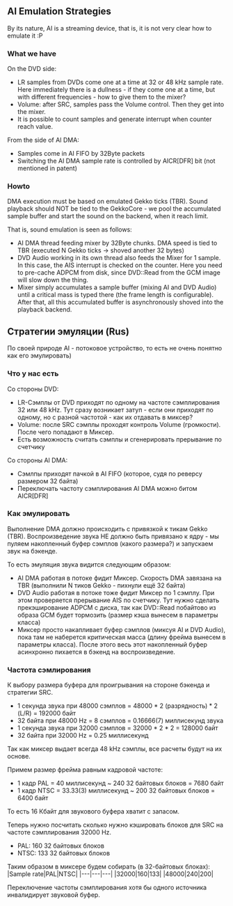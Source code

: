 ## AI Emulation Strategies

By its nature, AI is a streaming device, that is, it is not very clear how to emulate it :P

### What we have

On the DVD side:
- LR samples from DVDs come one at a time at 32 or 48 kHz sample rate. Here immediately there is a dullness - if they come one at a time, but with different frequencies - how to give them to the mixer?
- Volume: after SRC, samples pass the Volume control. Then they get into the mixer.
- It is possible to count samples and generate interrupt when counter reach value.

From the side of AI DMA:
- Samples come in AI FIFO by 32Byte packets
- Switching the AI ​​DMA sample rate is controlled by AICR[DFR] bit (not mentioned in patent)

### Howto

DMA execution must be based on emulated Gekko ticks (TBR). Sound playback should NOT be tied to the GekkoCore - we pool the accumulated sample buffer and start the sound on the backend, when it reach limit.

That is, sound emulation is seen as follows:
- AI DMA thread feeding mixer by 32Byte chunks. DMA speed is tied to TBR (executed N Gekko ticks -> shoved another 32 bytes)
- DVD Audio working in its own thread also feeds the Mixer for 1 sample. In this case, the AIS interrupt is checked on the counter. Here you need to pre-cache ADPCM from disk, since DVD::Read from the GCM image will slow down the thing.
- Mixer simply accumulates a sample buffer (mixing AI and DVD Audio) until a critical mass is typed there (the frame length is configurable). After that, all this accumulated buffer is asynchronously shoved into the playback backend.

## Стратегии эмуляции (Rus)

По своей природе AI - потоковое устройство, то есть не очень понятно как его эмулировать)

### Что у нас есть

Со стороны DVD:
- LR-Сэмплы от DVD приходят по одному на частоте сэмплирования 32 или 48 kHz. Тут сразу возникает затуп - если они приходят по одному, но с разной частотой - как их отдавать в миксер?
- Volume: после SRC сэмплы проходят контроль Volume (громкости). После чего попадают в Миксер.
- Есть возможность считать сэмплы и сгенерировать прерывание по счетчику

Со стороны AI DMA:
- Сэмлпы приходят пачкой в AI FIFO (которое, судя по реверсу размером 32 байта)
- Переключать частоту сэмплирования AI DMA можно битом AICR[DFR]

### Как эмулировать

Выполнение DMA должно происходить с привязкой к тикам Gekko (TBR). Воспроизведение звука НЕ должно быть привязано к ядру - мы пуляем накопленный буфер сэмплов (какого размера?) и запускаем звук на бэкенде.

То есть эмуляция звука видится следующим образом:
- AI DMA работая в потоке фидит Миксер. Скорость DMA завязана на TBR (выполнили N тиков Gekko - пихнули ещё 32 байта)
- DVD Audio работая в потоке тоже фидит Миксер по 1 сэмплу. При этом проверяется прерывание AIS по счетчику. Тут нужно сделать прекэширование ADPCM с диска, так как DVD::Read побайтово из образа GCM будет тормозить (размер кэша вынесем в параметры класса)
- Миксер просто накапливает буфер сэмплов (миксуя AI и DVD Audio), пока там не наберется критическая масса (длину фрейма вынесем в параметры класса). После этого весь этот накопленный буфер асинхронно пихается в бэкенд на воспроизведение.

### Частота сэмлирования

К выбору размера буфера для проигрывания на стороне бэкенда и стратегии SRC.

- 1 секунда звука при 48000 сэмплов = 48000 * 2 (разрядность) * 2 (L/R) = 192000 байт
- 32 байта при 48000 Hz = 8 сэмплов = 0.16666(7) миллисекунд звука
- 1 секунда звука при 32000 сэмплов = 32000 * 2 * 2 = 128000 байт
- 32 байта при 32000 Hz = 0.25 миллисекунд

Так как миксер выдает всегда 48 kHz сэмплы, все расчеты будут на их основе.

Примем размер фрейма равным кадровой частоте:
- 1 кадр PAL = 40 миллисекунд ~ 240 32 байтовых блоков = 7680 байт
- 1 кадр NTSC = 33.33(3) миллисекунд ~ 200 32 байтовых блоков = 6400 байт

То есть 16 Кбайт для звукового буфера хватит с запасом.

Теперь нужно посчитать сколько нужно кэшировать блоков для SRC на частоте сэмплирования 32000 Hz.
- PAL: 160 32 байтовых блоков
- NTSC: 133 32 байтовых блоков

Таким образом в миксере будем собирать (в 32-байтовых блоках):
|Sample rate|PAL|NTSC|
|---|---|---|
|32000|160|133|
|48000|240|200|

Переключение частоты сэмплирования хотя бы одного источника инвалидирует звуковой буфер.
